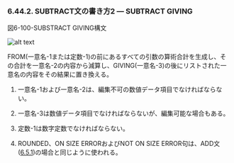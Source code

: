 ### 6.44.2. SUBTRACT文の書き方2 ― SUBTRACT GIVING

図6-100-SUBSTRACT GIVING構文

![alt text](Image/6-100-Subtract.png)

FROM(一意名-1または定数-1)の前にあるすべての引数の算術合計を生成し、その合計を一意名-2の内容から減算し、GIVING(一意名-3)の後にリストされた一意名の内容をその結果に置き換える。

1. 一意名-1および一意名-2は、編集不可の数値データ項目でなければならない。

2. 一意名-3は数値データ項目でなければならないが、編集可能な場合もある。

3. 定数-1は数字定数でなければならない。

4. ROUNDED、ON SIZE ERRORおよびNOT ON SIZE ERROR句は、ADD文([6.5.1](6-5-1.md))の場合と同じように使われる。

